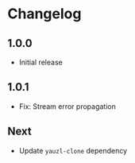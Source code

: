 # Changelog

## 1.0.0

* Initial release

## 1.0.1

* Fix: Stream error propagation

## Next

* Update `yauzl-clone` dependency
